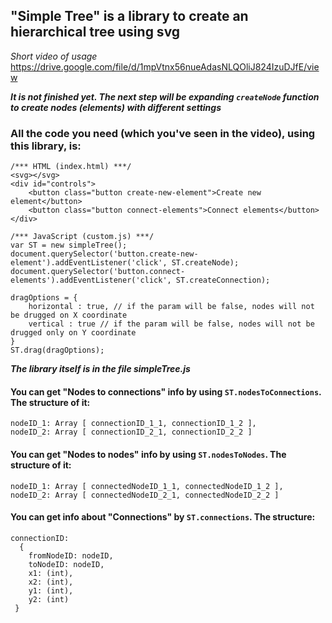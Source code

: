 ## "Simple Tree" is a library to create an hierarchical tree using svg
*Short video of usage* https://drive.google.com/file/d/1mpVtnx56nueAdasNLQOliJ824IzuDJfE/view

***It is not finished yet. The next step will be expanding `createNode` function to create nodes (elements) with different settings***  

### All the code you need (which you've seen in the video), using this library, is:
```
/*** HTML (index.html) ***/
<svg></svg>
<div id="controls">
	<button class="button create-new-element">Create new element</button>
	<button class="button connect-elements">Connect elements</button>
</div>

/*** JavaScript (custom.js) ***/
var ST = new simpleTree();
document.querySelector('button.create-new-element').addEventListener('click', ST.createNode);
document.querySelector('button.connect-elements').addEventListener('click', ST.createConnection);

dragOptions = {
	horizontal : true, // if the param will be false, nodes will not be drugged on X coordinate
	vertical : true // if the param will be false, nodes will not be drugged only on Y coordinate
}
ST.drag(dragOptions);
```

***The library itself is in the file simpleTree.js***

#### You can get "Nodes to connections" info by using `ST.nodesToConnections`. The structure of it:
```
nodeID_1: Array [ connectionID_1_1, connectionID_1_2 ],
nodeID_2: Array [ connectionID_2_1, connectionID_2_2 ]
```

#### You can get "Nodes to nodes" info by using `ST.nodesToNodes`. The structure of it:
```
nodeID_1: Array [ connectedNodeID_1_1, connectedNodeID_1_2 ],
nodeID_2: Array [ connectedNodeID_2_1, connectedNodeID_2_2 ]
```

#### You can get info about "Connections" by `ST.connections`. The structure:
```
connectionID:
  {
    fromNodeID: nodeID,
    toNodeID: nodeID,
    x1: (int),
    x2: (int),
    y1: (int),
    y2: (int)
 }
```
